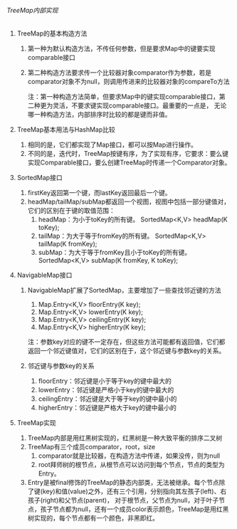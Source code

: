 ###### TreeMap内部实现
1. TreeMap的基本构造方法  
    1. 第一种为默认构造方法，不传任何参数，但是要求Map中的键要实现comparable接口
    2. 第二种构造方法要求传一个比较器对象comparator作为参数，若是comparator对象不为null，则调用传进来的比较器对象的compareTo方法  
    
        注：第一种构造方法简单，但要求Map中的键实现comparable接口，第二种更为灵活，不要求键实现comparable接口。最重要的一点是，
     无论哪一种构造方法，内部排序时比较的都是键而非值。
 
2. TreeMap基本用法与HashMap比较
    1. 相同的是，它们都实现了Map接口，都可以按Map进行操作。
    2. 不同的是，迭代时，TreeMap按键有序，为了实现有序，它要求：要么键实现Comparable接口，要么创建TreeMap时传递一个Comparator对象。
    
3. SortedMap接口
    1. firstKey返回第一个键，而lastKey返回最后一个键。
    2. headMap/tailMap/subMap都返回一个视图，视图中包括一部分键值对，它们的区别在于键的取值范围：
        1. headMap：为小于toKey的所有键。 SortedMap<K,V> headMap(K toKey); 
        2. tailMap：为大于等于fromKey的所有键。 SortedMap<K,V> tailMap(K fromKey);
        3. subMap：为大于等于fromKey且小于toKey的所有键。SortedMap<K,V> subMap(K fromKey, K toKey);

4. NavigableMap接口
    1. NavigableMap扩展了SortedMap，主要增加了一些查找邻近键的方法
        1. Map.Entry<K,V> floorEntry(K key);
        2. Map.Entry<K,V> lowerEntry(K key);
        3. Map.Entry<K,V> ceilingEntry(K key);
        4. Map.Entry<K,V> higherEntry(K key);  
 
        注：参数key对应的键不一定存在，但这些方法可能都有返回值，它们都返回一个邻近键值对，它们的区别在于，这个邻近键与参数key的关系。
    
     2. 邻近键与参数key的关系
        1. floorEntry：邻近键是小于等于key的键中最大的
        2. lowerEntry：邻近键是严格小于key的键中最大的
        3. ceilingEntry：邻近键是大于等于key的键中最小的
        4. higherEntry：邻近键是严格大于key的键中最小的
        
        
5. TreeMap实现
    1. TreeMap内部是用红黑树实现的，红黑树是一种大致平衡的排序二叉树 
    2. TreeMap有三个成员comparator，root，size
        1. comparator就是比较器，在构造方法中传递，如果没传，则为null
        2. root拜师树的根节点，从根节点可以访问到每个节点，节点的类型为Entry。
    3. Entry是被final修饰的TreeMap的静态内部类，无法被继承。每个节点除了键(key)和值(value)之外，还有三个引用，分别指向其左孩子(left)、右孩子(right)和父节点(parent)，
    对于根节点，父节点为null，对于叶子节点，孩子节点都为null，还有一个成员color表示颜色，TreeMap是用红黑树实现的，每个节点都有一个颜色，非黑即红。
    